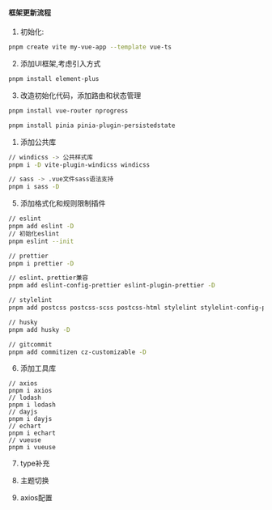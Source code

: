 #### 框架更新流程
1. 初始化:
```bash
pnpm create vite my-vue-app --template vue-ts
```
2. 添加UI框架,考虑引入方式
```bash
pnpm install element-plus
```
3. 改造初始化代码，添加路由和状态管理
```bash
pnpm install vue-router nprogress

pnpm install pinia pinia-plugin-persistedstate
```

1. 添加公共库
```bash
// windicss -> 公共样式库
pnpm i -D vite-plugin-windicss windicss

// sass -> .vue文件sass语法支持
pnpm i sass -D

```

5. 添加格式化和规则限制插件
```bash
// eslint
pnpm add eslint -D
// 初始化eslint
pnpm eslint --init

// prettier
pnpm i prettier -D

// eslint、prettier兼容
pnpm add eslint-config-prettier eslint-plugin-prettier -D

// stylelint
pnpm add postcss postcss-scss postcss-html stylelint stylelint-config-prettier stylelint-config-rational-order stylelint-config-standard stylelint-config-recommended-vue stylelint-config-recommended-scss stylelint-order -D

// husky
pnpm add husky -D

// gitcommit
pnpm add commitizen cz-customizable -D

```

6. 添加工具库
```
// axios
pnpm i axios
// lodash
pnpm i lodash
// dayjs
pnpm i dayjs
// echart
pnpm i echart
// vueuse
pnpm i vueuse
```

7. type补充


8. 主题切换

9. axios配置

